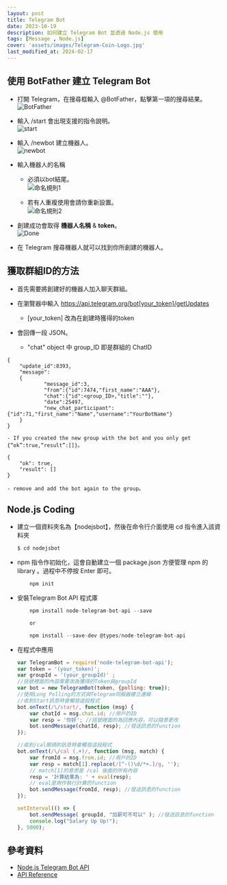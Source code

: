```yaml
---
layout: post
title: Telegram Bot
date: 2023-10-19
description: 如何建立 Telegram Bot 並透過 Node.js 使用
tags: [Message , Node.js]
cover: 'assets/images/Telegram-Coin-Logo.jpg'
last_modified_at: 2024-02-17
--- 
```


## 使用 BotFather 建立 Telegram Bot
- 打開 Telegram，在搜尋框輸入 @BotFather，點擊第一項的搜尋結果。  
    ![BotFather](https://hackmd.io/_uploads/Bk5linasp.png)  

- 輸入 /start 會出現支援的指令說明。  
    ![start](https://hackmd.io/_uploads/rJ1_nhToa.png)  

- 輸入 /newbot 建立機器人。  
    ![newbot](https://hackmd.io/_uploads/SJ_Manpsa.png)  
    
- 輸入機器人的名稱  

    - 必須以bot結尾。  
    ![命名規則1](https://hackmd.io/_uploads/ByN41TTsp.png)  
	
    - 若有人重複使用會請你重新設置。  
    ![命名規則2](https://hackmd.io/_uploads/B13E1pTj6.png)  
	

- 創建成功會取得 **機器人名稱** & **token**。  
    ![Done](https://hackmd.io/_uploads/rJkie6Ti6.png)  

- 在 Telegram 搜尋機器人就可以找到你所創建的機器人。  

## 獲取群組ID的方法
- 首先需要將創建好的機器人加入聊天群組。  

- 在瀏覽器中輸入 https://api.telegram.org/bot[your_token]/getUpdates  
    - [your_token] 改為在創建時獲得的token  

- 會回傳一段 JSON。  
    - "chat" object 中 group_ID 即是群組的 ChatID  
```
{
	"update_id":8393,
	"message":
    {
			"message_id":3,
			"from":{"id":7474,"first_name":"AAA"},
			"chat":{"id":<group_ID>,"title":""},
			"date":25497,
			"new_chat_participant":{"id":71,"first_name":"Name","username":"YourBotName"}
    }
}
```
    - If you created the new group with the bot and you only get {“ok”:true,“result”:[]}。  
```
{
	"ok": true,
    "result": []
}
```
    - remove and add the bot again to the group。  
    

## Node.js Coding
- 建立一個資料夾名為【nodejsbot】，然後在命令行介面使用 cd 指令進入該資料夾

	```	js
	$ cd nodejsbot
	```
- npm 指令作初始化，這會自動建立一個 package.json 方便管理 npm 的 library 。過程中不停按 Enter 即可。
	``` js
		npm init
	```
- 安裝Telegram Bot API 程式庫
	``` js
		npm install node-telegram-bot-api --save

		or

		npm install --save-dev @types/node-telegram-bot-api
	```
    
- 在程式中應用  

	``` js
	var TelegramBot = require('node-telegram-bot-api');
	var token = '(your_token)';
	var groupId = '(your_groupId)' ;
	//括號裡面的內容需要改為獲得的Token與groupId
	var bot = new TelegramBot(token, {polling: true});
	//使用Long Polling的方式與Telegram伺服器建立連線
	//收到Start訊息時會觸發這段程式
	bot.onText(/\/start/, function (msg) {
		var chatId = msg.chat.id; //用戶的ID
		var resp = '你好'; //括號裡面的為回應內容，可以隨意更改
		bot.sendMessage(chatId, resp); //發送訊息的function
	});
	
	//收到/cal開頭的訊息時會觸發這段程式
	bot.onText(/\/cal (.+)/, function (msg, match) {
		var fromId = msg.from.id; //用戶的ID
		var resp = match[1].replace(/[^-()\d/*+.]/g, '');
		// match[1]的意思是 /cal 後面的所有內容
		resp = '計算結果為: ' + eval(resp);
		// eval是用作執行計算的function
		bot.sendMessage(fromId, resp); //發送訊息的function
	});

	setInterval(() => {
		bot.sendMessage( groupId, "加薪可不可以" ); //發送訊息的function
		console.log("Salary Up Up!");
	}, 5000);
	```

## 參考資料 
- [Node.js Telegram Bot API](https://github.com/yagop/node-telegram-bot-api)  
- [API Reference](https://github.com/yagop/node-telegram-bot-api/blob/master/doc/api.md)  
